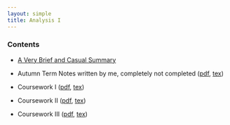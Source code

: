 ```yaml
---
layout: simple
title: Analysis I
---
```


### Contents

- [A Very Brief and Casual Summary](/study/year_1/Analysis_1/A_very_brief_and_casual_summary)


- Autumn Term Notes written by me, completely not completed ([pdf](/study/year_1/Analysis_1/Analysis_I.pdf), [tex](/study/year_1/Analysis_1/Analysis_I.tex))

- Coursework I ([pdf](/study/year_1/Analysis_1/Coursework/Coursework_1/Analysis_I_Cousework_1.pdf), [tex](/study/year_1/Analysis_1/Coursework/Coursework_1/Analysis_I_Cousework_1.tex))

- Coursework II ([pdf](/study/year_1/Analysis_1/Coursework/Coursework_2/Analysis_1_Cousework_2.pdf), [tex](/study/year_1/Analysis_1/Coursework/Coursework_2/Analysis_1_Cousework_2.tex))

- Coursework III ([pdf](/study/year_1/Analysis_1/Coursework/coursework_3/Analysis_1_Coursework_3.pdf), [tex](/study/year_1/Analysis_1/Coursework/coursework_3/Analysis_1_Coursework_3.tex))
  